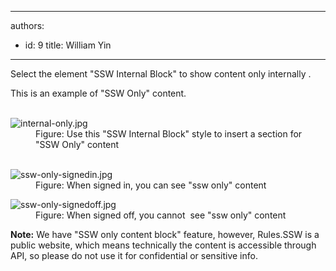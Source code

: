 

---
authors:
  - id: 9
    title: William Yin
---




<span class='intro'> <p class="ssw15-rteElement-P">Select the element &quot;SSW Internal Block&quot; to show content only internally . <br></p><div class="ssw15-rteElement-ContentBlock-SSW-Only">This is an example of &quot;SSW Only&quot; content.​<br></div><br> </span>

<dl class="image"><dt> <img src="/PublishingImages/internal-only.jpg" alt="internal-only.jpg" /> </dt><dd>Figure&#58; Use this &quot;SSW Internal Block&quot; style to insert a section for &quot;SSW Only&quot; content <br>
      <br></dd></dl><dl class="image"><dt><img src="/PublishingImages/ssw-only-signedin.jpg" alt="ssw-only-signedin.jpg" /></dt><dd>Figure&#58; When signed in, you can see &quot;ssw only&quot; content</dd></dl><dl class="image"><dt><img src="/PublishingImages/ssw-only-signedoff.jpg" alt="ssw-only-signedoff.jpg" /></dt><dd>Figure&#58; When signed off, you cannot ​ see &quot;ssw only&quot; content</dd></dl><p>
   <b>Note&#58;</b> We have &quot;SSW only content block&quot; feature, however, Rules.SSW is a public website, which means technically the content is accessible through API, so please do not use it for confidential or sensitive info.<br></p>


